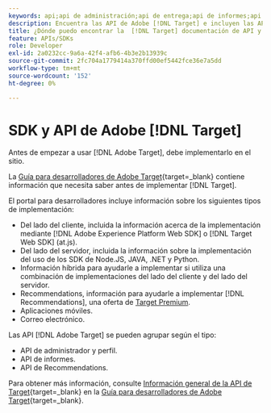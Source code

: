 ```yaml
---
keywords: api;api de administración;api de entrega;api de informes;api de perfil
description: Encuentra las API de Adobe [!DNL Target] e incluyen las API de administración, envío, informes y perfil.
title: ¿Dónde puedo encontrar la  [!DNL Target] documentación de API y SDK?
feature: APIs/SDKs
role: Developer
exl-id: 2a0232cc-9a6a-42f4-afb6-4b3e2b13939c
source-git-commit: 2fc704a1779414a370ffd00ef5442fce36e7a5dd
workflow-type: tm+mt
source-wordcount: '152'
ht-degree: 0%

---
```


# SDK y API de Adobe [!DNL Target]

Antes de empezar a usar [!DNL Adobe Target], debe implementarlo en el sitio.

La [Guía para desarrolladores de Adobe Target](https://experienceleague.adobe.com/docs/target-dev/developer/overview.html?lang=es){target=_blank} contiene información que necesita saber antes de implementar [!DNL Target].

El portal para desarrolladores incluye información sobre los siguientes tipos de implementación:

* Del lado del cliente, incluida la información acerca de la implementación mediante [!DNL Adobe Experience Platform Web SDK] o [!DNL Target Web SDK] (at.js).
* Del lado del servidor, incluida la información sobre la implementación del uso de los SDK de Node.JS, JAVA, .NET y Python.
* Información híbrida para ayudarle a implementar si utiliza una combinación de implementaciones del lado del cliente y del lado del servidor.
* Recommendations, información para ayudarle a implementar [!DNL Recommendations], una oferta de [Target Premium](/help/main/c-intro/intro.md#premium).
* Aplicaciones móviles.
* Correo electrónico.

Las API [!DNL Adobe Target] se pueden agrupar según el tipo:

* API de administrador y perfil.
* API de informes.
* API de Recommendations.

Para obtener más información, consulte [Información general de la API de Target](https://experienceleague.adobe.com/docs/target-dev/developer/implementation/before-implement/considerations-before-you-implement-target.html){target=_blank} en la [Guía para desarrolladores de Adobe Target](https://experienceleague.adobe.com/docs/target-dev/developer/overview.html?lang=en){target=_blank}.
